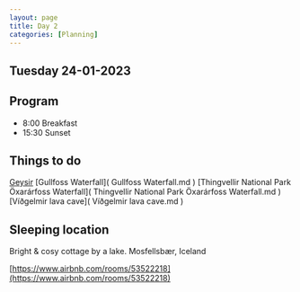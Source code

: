 ```yaml
--- 
layout: page
title: Day 2 
categories: [Planning] 
---
```

## Tuesday 24-01-2023

## Program
- 8:00 Breakfast
- 15:30 Sunset

## Things to do
[Geysir]( Geysir.md )
[Gullfoss Waterfall]( Gullfoss Waterfall.md )
[Thingvellir National Park Öxarárfoss Waterfall]( Thingvellir National Park Öxarárfoss Waterfall.md )
[Víðgelmir lava cave]( Víðgelmir lava cave.md )

## Sleeping location 
Bright & cosy cottage by a lake.
Mosfellsbær, Iceland

[https://www.airbnb.com/rooms/53522218](https://www.airbnb.com/rooms/53522218)